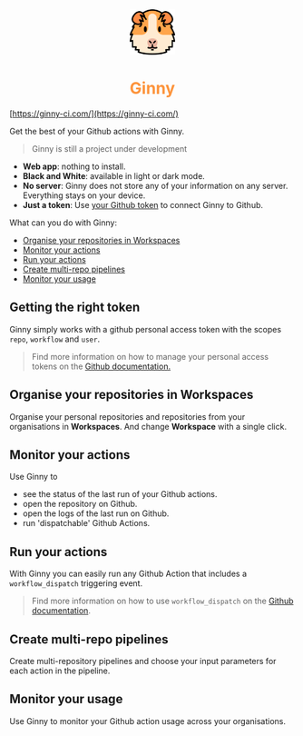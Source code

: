 <div align="center">
  <img src="https://raw.githubusercontent.com/xbauquet/ginny/main/src/assets/logo.png" width="80px">
  <h1 style="color:#FD943C">
    Ginny
  </h1>
</div>

[https://ginny-ci.com/](https://ginny-ci.com/)

Get the best of your Github actions with Ginny.
> Ginny is still a project under development

- **Web app**: nothing to install.
- **Black and White**: available in light or dark mode.
- **No server**: Ginny does not store any of your information on any server. Everything stays on your device.
- **Just a token**: Use [your Github token](#getting-the-right-token) to connect Ginny to Github.

What can you do with Ginny: 
- [Organise your repositories in Workspaces](#organise-your-repositories-in-workspaces)
- [Monitor your actions](#monitor-your-actions) 
- [Run your actions](#run-your-actions)
- [Create multi-repo pipelines](#create-multi-repo-pipelines)
- [Monitor your usage](#monitor-your-usage)

## Getting the right token

Ginny simply works with a github personal access token with the scopes `repo`, `workflow` and `user`.
>Find more information on how to manage your personal access tokens on the [Github documentation.](https://docs.github.com/en/authentication/keeping-your-account-and-data-secure/managing-your-personal-access-tokens)

## Organise your repositories in Workspaces

Organise your personal repositories and repositories from your organisations in **Workspaces**.
And change **Workspace** with a single click.

## Monitor your actions

Use Ginny to 
- see the status of the last run of your Github actions.
- open the repository on Github.
- open the logs of the last run on Github.
- run 'dispatchable' Github Actions.

## Run your actions

With Ginny you can easily run any Github Action that includes a `workflow_dispatch` triggering event.
>Find more information on how to use `workflow_dispatch` on the [Github documentation](https://docs.github.com/en/actions/using-workflows/events-that-trigger-workflows#workflow_dispatch).

## Create multi-repo pipelines

Create multi-repository pipelines and choose your input parameters for each action in the pipeline.

## Monitor your usage

Use Ginny to monitor your Github action usage across your organisations.
